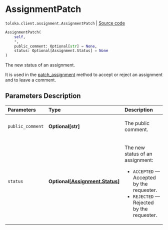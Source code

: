 # AssignmentPatch
`toloka.client.assignment.AssignmentPatch` | [Source code](https://github.com/Toloka/toloka-kit/blob/v1.0.2/src/client/assignment.py#L110)

```python
AssignmentPatch(
    self,
    *,
    public_comment: Optional[str] = None,
    status: Optional[Assignment.Status] = None
)
```

The new status of an assignment.


It is used in the [patch_assignment](toloka.client.TolokaClient.patch_assignment.md) method to accept or reject an assignment and to leave a comment.

## Parameters Description

| Parameters | Type | Description |
| :----------| :----| :-----------|
`public_comment`|**Optional\[str\]**|<p>The public comment.</p>
`status`|**Optional\[[Assignment.Status](toloka.client.assignment.Assignment.Status.md)\]**|<p>The new status of an assignment:</p> <ul> <li>`ACCEPTED` — Accepted by the requester.</li> <li>`REJECTED` — Rejected by the requester.</li> </ul>
